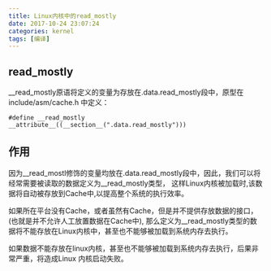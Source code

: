 ```yaml
---
title: Linux内核中的read_mostly
date: 2017-10-24 23:07:24
categories: kernel
tags: [编译]
---
```


## read_mostly
__read_mostly原语将定义的变量为存放在.data.read_mostly段中，原型在include/asm/cache.h 中定义：
```
#define __read_mostly __attribute__((__section__(".data.read_mostly")))
```
<!--more-->

## 作用

因为__read_mostl修饰的变量均放在.data.read_mostly段中，因此，我们可以将经常需要被读取的数据定义为__read_mostly类型， 这样Linux内核被加载时,该数据将自动被存放到Cache中,以提高整个系统的执行效率。


如果所在平台没有Cache，或者虽然有Cache，但是并不提供存放数据的接口，(也就是并不允许人工放置数据在Cache中), 那么定义为__read_mostly类型的数据将不能存放在Linux内核中，甚至也不能够被加载到系统内存去执行。

如果数据不能存放在linux内核，甚至也不能够被加载到系统内存去执行，后果非常严重，将造成Linux 内核启动失败。
 
